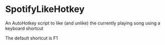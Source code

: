 # SpotifyLikeHotkey
An AutoHotkey script to like (and unlike) the currently playing song using a keyboard shortcut 

The default shortcut is F1
